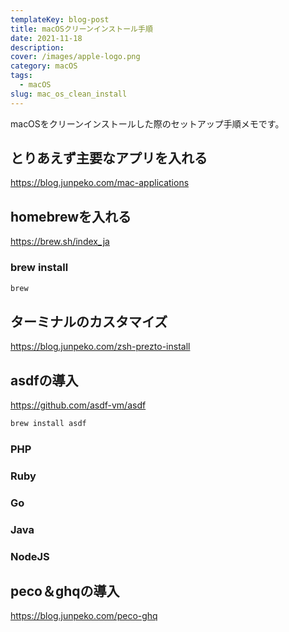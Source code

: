 ```yaml
---
templateKey: blog-post
title: macOSクリーンインストール手順
date: 2021-11-18
description: 
cover: /images/apple-logo.png
category: macOS
tags:
  - macOS
slug: mac_os_clean_install
---
```

  
macOSをクリーンインストールした際のセットアップ手順メモです。

## とりあえず主要なアプリを入れる

<https://blog.junpeko.com/mac-applications>

## homebrewを入れる

<https://brew.sh/index_ja>

### brew install

```bash
brew
```

## ターミナルのカスタマイズ

<https://blog.junpeko.com/zsh-prezto-install>

## asdfの導入

<https://github.com/asdf-vm/asdf>

```bash
brew install asdf
```

### PHP

### Ruby

### Go

### Java

### NodeJS

## peco＆ghqの導入

<https://blog.junpeko.com/peco-ghq>

